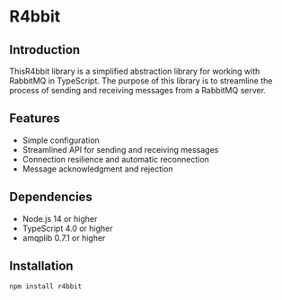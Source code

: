 # R4bbit
## Introduction
ThisR4bbit library is a simplified abstraction library for working with RabbitMQ in TypeScript. The purpose of this library is to streamline the process of sending and receiving messages from a RabbitMQ server.
## Features
- Simple configuration
- Streamlined API for sending and receiving messages
- Connection resilience and automatic reconnection
- Message acknowledgment and rejection
## Dependencies
- Node.js 14 or higher
- TypeScript 4.0 or higher
- amqplib 0.7.1 or higher
## Installation
```bash
npm install r4bbit
